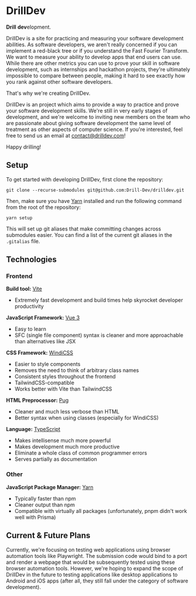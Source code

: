 # DrillDev

**Drill** **dev**elopment.

DrillDev is a site for practicing and measuring your software development abilities. As software developers, we aren't really concerned if you can implement a red-black tree or if you understand the Fast Fourier Transform. We want to measure your ability to develop apps that end users can use. While there are other metrics you can use to prove your skill in software development, such as internships and hackathon projects, they're ultimately impossible to compare between people, making it hard to see exactly how you rank against other software developers.

That's why we're creating DrillDev.

DrillDev is an project which aims to provide a way to practice and prove your software development skills. We're still in very early stages of development, and we're welcome to inviting new members on the team who are passionate about giving software development the same level of treatment as other aspects of computer science. If you're interested, feel free to send us an email at contact@drilldev.com!

Happy drilling!

## Setup

To get started with developing DrillDev, first clone the repository:

```shell script
git clone --recurse-submodules git@github.com:Drill-Dev/drilldev.git
```

Then, make sure you have [Yarn](https://yarnpkg.com/) installed and run the following command from the root of the repository:

```shell script
yarn setup
```

This will set up git aliases that make committing changes across submodules easier. You can find a list of the current git aliases in the `.gitalias` file.

## Technologies

### Frontend

**Build tool:** [Vite](https://vitejs.org)

- Extremely fast development and build times help skyrocket developer productivity

**JavaScript Framework:** [Vue 3](https://https://v3.vuejs.org/)

- Easy to learn
- SFC (single file component) syntax is cleaner and more approachable than alternatives like JSX

**CSS Framework:** [WindiCSS](https://windicss.org)

- Easier to style components
- Removes the need to think of arbitrary class names
- Consistent styles throughout the frontend
- TailwindCSS-compatible
- Works better with Vite than TailwindCSS

**HTML Preprocessor:** [Pug](https://pugjs.org)

- Cleaner and much less verbose than HTML
- Better syntax when using classes (especially for WindiCSS)

**Language:** [TypeScript](https://www.typescriptlang.org/)

- Makes intellisense much more powerful
- Makes development much more productive
- Eliminate a whole class of common programmer errors
- Serves partially as documentation

### Other

**JavaScript Package Manager:** [Yarn](https://yarnpkg.com/)

- Typically faster than npm
- Cleaner output than npm
- Compatible with virtually all packages (unfortunately, pnpm didn't work well with Prisma)

## Current & Future Plans

Currently, we're focusing on testing web applications using browser automation tools like Playwright. The submission code would bind to a port and render a webpage that would be subsequently tested using these browser automation tools. However, we're hoping to expand the scope of DrillDev in the future to testing applications like desktop applications to Android and iOS apps (after all, they still fall under the category of software development).
